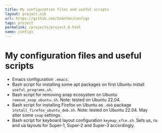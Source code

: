 ```yaml
---
title: My configuration files and useful scripts
layout: project.njk
url: https://github.com/InAnYan/configs
tags: project
permalink: /projects/project_6.html
name: configs
---
```


# My configuration files and useful scripts

- Emacs configuration `.emacs`.
- Bash script for installing some apt packages on first Ubuntu install `useful_programs.sh`.
- Bash script for removing snap ecosystem on Ubuntu `remove_snap_ubuntu.sh`.
  Note: tested on Ubuntu 22.04.
- Bash script for installing Firefox on Ubuntu as `.deb` package `install_firefox_ubuntu_deb.sh`.
  Note: tested on Ubuntu 22.04. May alter some `snap` settings.
- Bash script for keyboard layout configuration `keymap_xfce.sh`. Sets us, ru and ua layouts for Super-1, Super-2 and Super-3 accordingly.
